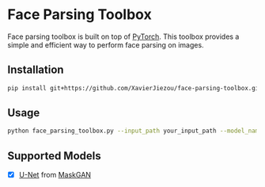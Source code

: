 # Face Parsing Toolbox

Face parsing toolbox is built on top of [PyTorch](https://pytorch.org/). This toolbox provides a simple and efficient way to perform face parsing on images.

## Installation

````bash
pip install git+https://github.com/XavierJiezou/face-parsing-toolbox.git
````

## Usage

````bash
python face_parsing_toolbox.py --input_path your_input_path --model_name example_model
````

## Supported Models

- [x] [U-Net](https://link.springer.com/chapter/10.1007/978-3-319-24574-4_28) from [MaskGAN](https://github.com/switchablenorms/CelebAMask-HQ)